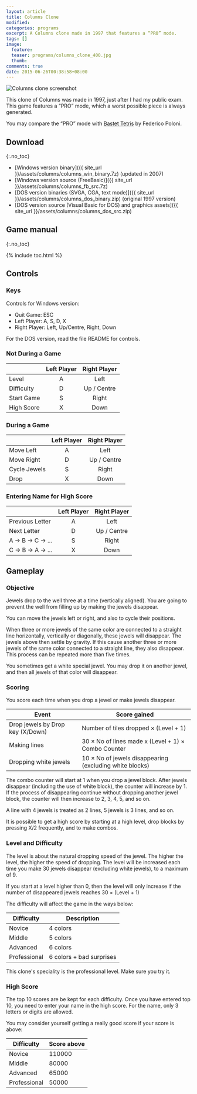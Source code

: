 ```yaml
---
layout: article
title: Columns Clone
modified:
categories: programs
excerpt: A Columns clone made in 1997 that features a “PRO” mode.
tags: []
image:
  feature: 
  teaser: programs/columns_clone_400.jpg
  thumb: 
comments: true
date: 2015-06-26T00:38:58+08:00
---
```


<aside>
<img alt="Columns clone screenshot" src="{{ site_url }}/images/programs/columns_screenshot_01.png">
</aside>

This clone of Columns was made in 1997, just after I had my public exam. This game features a “PRO” mode, which a worst possible piece is always generated. 

You may compare the “PRO” mode with [Bastet Tetris](http://fph.altervista.org/prog/bastet.html) by Federico Poloni.

## Download
{:.no_toc}

- [Windows version binary]({{ site_url }}/assets/columns/columns_win_binary.7z) (updated in 2007)
- [Windows version source (FreeBasic)]({{ site_url }}/assets/columns/columns_fb_src.7z) 
- [DOS version binaries (SVGA, CGA, text mode)]({{ site_url }}/assets/columns/columns_dos_binary.zip) (original 1997 version)
- [DOS version source (Visual Basic for DOS) and graphics assets]({{ site_url }}/assets/columns/columns_dos_src.zip) 


## Game manual
{:.no_toc}

{% include toc.html %}


## Controls

### Keys

Controls for Windows version:

* Quit Game: ESC
* Left Player: A, S, D, X
* Right Player: Left, Up/Centre, Right, Down

For the DOS version, read the file README for controls.

### Not During a Game

|             | Left Player  | Right Player |
| ----------- |:------------:|:------------:|
| Level       | A            | Left         |
| Difficulty  | D            | Up / Centre  |
| Start Game  | S            | Right        |
| High Score  | X            | Down         |

### During a Game

|             | Left Player  | Right Player |
| ----------- |:------------:|:------------:|
| Move Left   | A            | Left         |
| Move Right  | D            | Up / Centre  |
| Cycle Jewels| S            | Right        |
| Drop        | X            | Down         |

### Entering Name for High Score

|                 | Left Player  | Right Player |
| --------------- |:------------:|:------------:|
| Previous Letter | A            | Left         |
| Next Letter     | D            | Up / Centre  |
| A → B → C → ... | S            | Right        |
| C → B → A → ... | X            | Down         |



## Gameplay

### Objective

Jewels drop to the well three at a time (vertically aligned). You are going to prevent the well from filling up by making the jewels disappear.

You can move the jewels left or right, and also to cycle their positions.

When three or more jewels of the same color are connected to a straight line horizontally, vertically or diagonally, these jewels will disappear. The jewels above then settle by gravity. If this cause another three or more jewels of the same color connected to a straight line, they also disappear. This process can be repeated more than five times. 

You sometimes get a white special jewel. You may drop it on another jewel, and then all jewels of that color will disappear. 


### Scoring

You score each time when you drop a jewel or make jewels disappear.

 Event                 |  Score gained
-----------------------|-------------------------------------------------------
Drop jewels by Drop key (X/Down)     | Number of tiles dropped × (Level + 1)
Making lines           | 30 × No of lines made x (Level + 1) × Combo Counter
Dropping white jewels  | 10 × No of jewels disappearing (excluding white blocks)


The combo counter will start at 1 when you drop a jewel block. After jewels disappear (including the use of white block), the counter will increase by 1. If the process of disappearing continue without dropping another jewel block, the counter will then increase to 2, 3, 4, 5, and so on. 

A line with 4 jewels is treated as 2 lines, 5 jewels is 3 lines, and so on.

It is possible to get a high score by starting at a high level, drop blocks by pressing X/2 frequently, and to make combos. 


### Level and Difficulty

The level is about the natural dropping speed of the jewel. The higher the level, the higher the speed of dropping. The level will be increased each time you make 30 jewels disappear (excluding white jewels), to a maximum of 9. 

If you start at a level higher than 0, then the level will only increase if the number of disappeared jewels reaches 30 × (Level + 1) 

The difficulty will affect the game in the ways below:

Difficulty | Description
---------- | -----------
Novice | 4 colors
Middle | 5 colors
Advanced | 6 colors
Professional | 6 colors + bad surprises

This clone's speciality is the professional level. Make sure you try it.

### High Score

The top 10 scores are be kept for each difficulty. Once you have entered top 10, you need to enter your name in the high score. For the name, only 3 letters or digits are allowed.

You may consider yourself getting a really good score if your score is above:

Difficulty | Score above
---------- | -----------
Novice        | 110000
Middle        | 80000
Advanced      | 65000
Professional  | 50000

